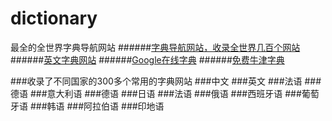 # dictionary
最全的全世界字典导航网站
######[字典导航网站，收录全世界几百个网站](https://nav.englishtest.info/) 
######[英文字典网站](https://dictionary.englishtest.info/)
######[Google在线字典](https://gdictchinese.freecollocation.com/) 
######[免费牛津字典](https://www.freecollocation.com/)

###收录了不同国家的300多个常用的字典网站
###中文
###英文
###法语
###德语
###意大利语
###德语
###日语
###法语
###俄语
###西班牙语
###葡萄牙语
###韩语
###阿拉伯语
###印地语
